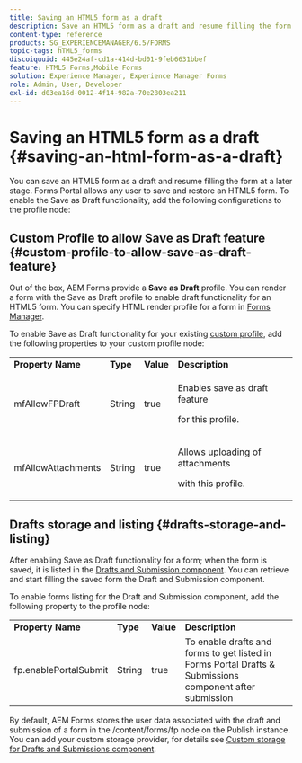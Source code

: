```yaml
---
title: Saving an HTML5 form as a draft
description: Save an HTML5 form as a draft and resume filling the form at a later stage.
content-type: reference
products: SG_EXPERIENCEMANAGER/6.5/FORMS
topic-tags: hTML5_forms
discoiquuid: 445e24af-cd1a-414d-bd01-9feb6631bbef
feature: HTML5 Forms,Mobile Forms
solution: Experience Manager, Experience Manager Forms
role: Admin, User, Developer
exl-id: d03ea16d-0012-4f14-982a-70e2803ea211
---
```

# Saving an HTML5 form as a draft {#saving-an-html-form-as-a-draft}

You can save an HTML5 form as a draft and resume filling the form at a later stage. Forms Portal allows any user to save and restore an HTML5 form. To enable the Save as Draft functionality, add the following configurations to the profile node:

## Custom Profile to allow Save as Draft feature {#custom-profile-to-allow-save-as-draft-feature}

Out of the box, AEM Forms provide a **Save as Draft** profile. You can render a form with the Save as Draft profile to enable draft functionality for an HTML5 form. You can specify HTML render profile for a form in [Forms Manager](/help/forms/using/introduction-managing-forms.md).

To enable Save as Draft functionality for your existing [custom profile](/help/forms/using/custom-profile.md), add the following properties to your custom profile node:

<table>
 <tbody>
  <tr>
   <td><strong>Property Name</strong></td>
   <td><strong>Type</strong></td>
   <td><strong>Value</strong></td>
   <td><strong>Description</strong></td>
  </tr>
  <tr>
   <td>mfAllowFPDraft</td>
   <td>String</td>
   <td>true</td>
   <td><p>Enables save as draft feature</p> <p>for this profile.</p> </td>
  </tr>
  <tr>
   <td>mfAllowAttachments</td>
   <td>String</td>
   <td>true</td>
   <td><p>Allows uploading of attachments</p> <p>with this profile.</p> </td>
  </tr>
 </tbody>
</table>

## Drafts storage and listing {#drafts-storage-and-listing}

After enabling Save as Draft functionality for a form; when the form is saved, it is listed in the [Drafts and Submission component](/help/forms/using/draft-submission-component.md). You can retrieve and start filling the saved form the Draft and Submission component.

To enable forms listing for the Draft and Submission component, add the following property to the profile node:

<table>
 <tbody>
  <tr>
   <td><strong>Property Name</strong></td>
   <td><strong>Type</strong></td>
   <td><strong>Value</strong></td>
   <td><strong>Description</strong></td>
  </tr>
  <tr>
   <td>fp.enablePortalSubmit</td>
   <td>String</td>
   <td>true</td>
   <td>To enable drafts and forms to get listed in<br /> Forms Portal Drafts &amp; Submissions component after submission</td>
  </tr>
 </tbody>
</table>

By default, AEM Forms stores the user data associated with the draft and submission of a form in the /content/forms/fp node on the Publish instance. You can add your custom storage provider, for details see [Custom storage for Drafts and Submissions component](/help/forms/using/adding-custom-storage-provider-forms.md).
